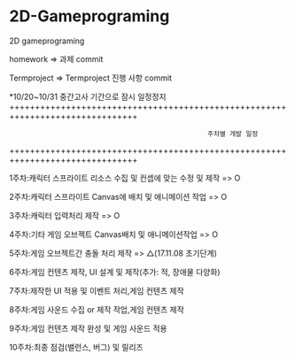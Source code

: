 # 2D-Gameprograming
2D gameprograming

homework => 과제 commit

Termproject => Termproject 진행 사항 commit

*10/20~10/31 중간고사 기간으로 잠시 일정정지
+++++++++++++++++++++++++++++++++++++++++++++++++++++++++++++++++++++++++++++++

                                                      주차별 개발 일정
                                     
+++++++++++++++++++++++++++++++++++++++++++++++++++++++++++++++++++++++++++++++

1주차:캐릭터 스프라이트 리소스 수집 및 컨셉에 맞는 수정 및 제작 => O 

2주차:캐릭터 스프라이트 Canvas에 배치 및 애니메이션 작업 => O 

3주차:캐릭터 입력처리 제작 => O 

4주차:기타 게임 오브젝트 Canvas배치 및 애니메이션작업 => O 

5주차:게임 오브젝트간 충돌 처리 제작 => △(17.11.08 초기단계)

6주차:게임 컨텐츠 제작, UI 설계 및 제작(추가: 적, 장애물 다양화) 

7주차:제작한 UI 적용 및 이벤트 처리,게임 컨텐츠 제작

8주차:게임 사운드 수집 or 제작 작업,게임 컨텐츠 제작

9주차:게임 컨텐츠 제작 완성 및 게임 사운드 적용

10주차:최종 점검(밸런스, 버그) 및 릴리즈
